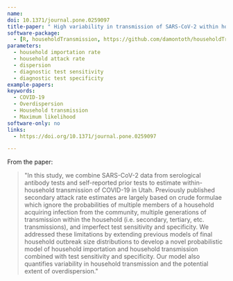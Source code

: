 ```yaml
---
name:
doi: 10.1371/journal.pone.0259097
title-paper: " High variability in transmission of SARS-CoV-2 within households and implications for control"
software-package:
  - [R, householdTransmission, https://github.com/damontoth/householdTransmission]
parameters:
  - household importation rate
  - household attack rate
  - dispersion
  - diagnostic test sensitivity
  - diagnostic test specificity
example-papers:
keywords:
  - COVID-19
  - Overdispersion
  - Household transmission
  - Maximum likelihood
software-only: no
links:
  - https://doi.org/10.1371/journal.pone.0259097

---
```


From the paper: 

> "In this study, we combine SARS-CoV-2 data from serological antibody tests and self-reported prior tests to estimate within-household transmission of COVID-19 in Utah. Previously published secondary attack rate estimates are largely based on crude formulae which ignore the probabilities of multiple members of a household acquiring infection from the community, multiple generations of transmission within the household (i.e. secondary, tertiary, etc. transmissions), and imperfect test sensitivity and specificity. We addressed these limitations by extending previous models of final household outbreak size distributions to develop a novel probabilistic model of household importation and household transmission combined with test sensitivity and specificity. Our model also quantifies variability in household transmission and the potential extent of overdispersion."


